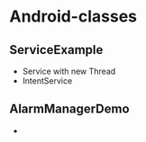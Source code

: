# Android-classes

## ServiceExample

* Service with new Thread
* IntentService

## AlarmManagerDemo

* 
